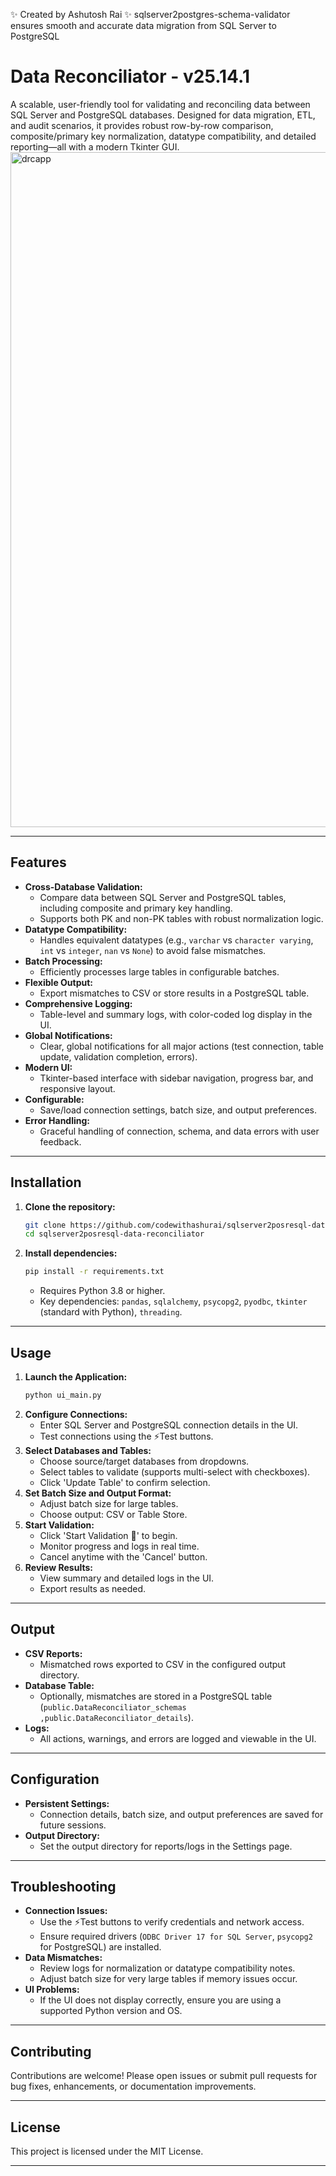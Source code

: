 ✨ Created by Ashutosh Rai ✨
sqlserver2postgres-schema-validator ensures smooth and accurate data migration from SQL Server to PostgreSQL

# Data Reconciliator - v25.14.1

A scalable, user-friendly tool for validating and reconciling data between SQL Server and PostgreSQL databases. Designed for data migration, ETL, and audit scenarios, it provides robust row-by-row comparison, composite/primary key normalization, datatype compatibility, and detailed reporting—all with a modern Tkinter GUI.
<img width="1920" height="1080" alt="drcapp" src="https://github.com/user-attachments/assets/f9cc24f6-8ba6-4a92-83c9-fd86be957331" />


---

## Features

- **Cross-Database Validation:**
  - Compare data between SQL Server and PostgreSQL tables, including composite and primary key handling.
  - Supports both PK and non-PK tables with robust normalization logic.
- **Datatype Compatibility:**
  - Handles equivalent datatypes (e.g., `varchar` vs `character varying`, `int` vs `integer`, `nan` vs `None`) to avoid false mismatches.
- **Batch Processing:**
  - Efficiently processes large tables in configurable batches.
- **Flexible Output:**
  - Export mismatches to CSV or store results in a PostgreSQL table.
- **Comprehensive Logging:**
  - Table-level and summary logs, with color-coded log display in the UI.
- **Global Notifications:**
  - Clear, global notifications for all major actions (test connection, table update, validation completion, errors).
- **Modern UI:**
  - Tkinter-based interface with sidebar navigation, progress bar, and responsive layout.
- **Configurable:**
  - Save/load connection settings, batch size, and output preferences.
- **Error Handling:**
  - Graceful handling of connection, schema, and data errors with user feedback.

---

## Installation

1. **Clone the repository:**
   ```sh
   git clone https://github.com/codewithashurai/sqlserver2posresql-data-reconciliator.git
   cd sqlserver2posresql-data-reconciliator
   ```
2. **Install dependencies:**
   ```sh
   pip install -r requirements.txt
   ```
   - Requires Python 3.8 or higher.
   - Key dependencies: `pandas`, `sqlalchemy`, `psycopg2`, `pyodbc`, `tkinter` (standard with Python), `threading`.

---

## Usage

1. **Launch the Application:**
   ```sh
   python ui_main.py
   ```
2. **Configure Connections:**
   - Enter SQL Server and PostgreSQL connection details in the UI.
   - Test connections using the ⚡Test buttons.
3. **Select Databases and Tables:**
   - Choose source/target databases from dropdowns.
   - Select tables to validate (supports multi-select with checkboxes).
   - Click 'Update Table' to confirm selection.
4. **Set Batch Size and Output Format:**
   - Adjust batch size for large tables.
   - Choose output: CSV or Table Store.
5. **Start Validation:**
   - Click 'Start Validation 🚀' to begin.
   - Monitor progress and logs in real time.
   - Cancel anytime with the 'Cancel' button.
6. **Review Results:**
   - View summary and detailed logs in the UI.
   - Export results as needed.

---

## Output

- **CSV Reports:**
  - Mismatched rows exported to CSV in the configured output directory.
- **Database Table:**
  - Optionally, mismatches are stored in a PostgreSQL table (`public.DataReconciliator_schemas ,public.DataReconciliator_details`).
- **Logs:**
  - All actions, warnings, and errors are logged and viewable in the UI.

---

## Configuration

- **Persistent Settings:**
  - Connection details, batch size, and output preferences are saved for future sessions.
- **Output Directory:**
  - Set the output directory for reports/logs in the Settings page.

---

## Troubleshooting

- **Connection Issues:**
  - Use the ⚡Test buttons to verify credentials and network access.
  - Ensure required drivers (`ODBC Driver 17 for SQL Server`, `psycopg2` for PostgreSQL) are installed.
- **Data Mismatches:**
  - Review logs for normalization or datatype compatibility notes.
  - Adjust batch size for very large tables if memory issues occur.
- **UI Problems:**
  - If the UI does not display correctly, ensure you are using a supported Python version and OS.

---

## Contributing

Contributions are welcome! Please open issues or submit pull requests for bug fixes, enhancements, or documentation improvements.

---

## License

This project is licensed under the MIT License.

---

